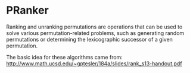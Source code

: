 PRanker
=======

Ranking and unranking permutations are operations that can be used to solve various permutation-related problems, such as generating random permutations or determining the lexicographic successor of a given permutation.

The basic idea for these algorithms came from: http://www.math.ucsd.edu/~gptesler/184a/slides/rank_s13-handout.pdf